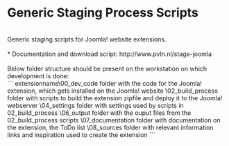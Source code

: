 # Generic Staging Process Scripts<br/>
<br/>		
Generic staging scripts for Joomla! website extensions.<br/>
<br/>
* Documentation and download script: http://www.pvln.nl/stage-joomla <br/>
<br/>
Below folder structure should be present on the workstation on which development is done:<br/>
```
extensionname\00_dev_code       folder with the code for the Joomla! extension, 
                               which gets installed on the Joomla! website
            \02_build_process  folder with scripts to build the extension zipfile
                               and deploy it to the Joomla! webserver
            \04_settings       folder with settings used by scripts in 02_build_process
            \06_output         folder with the ouput files from the 02_build_process scripts
            \07_documentation  folder with documentation on the extension, the ToDo list
            \08_sources        folder with relevant information links and inspiration
                               used to create the extension
```
